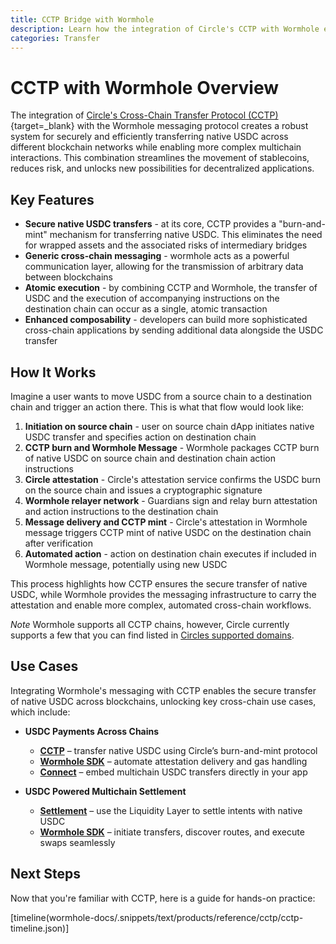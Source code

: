 ```yaml
---
title: CCTP Bridge with Wormhole
description: Learn how the integration of Circle's CCTP with Wormhole enables secure and efficient native USDC transfers and complex cross-chain interactions.
categories: Transfer
---
```


# CCTP with Wormhole Overview 

The integration of [Circle's Cross-Chain Transfer Protocol (CCTP)](https://www.circle.com/cross-chain-transfer-protocol){target=\_blank} with the Wormhole messaging protocol creates a robust system for securely and efficiently transferring native USDC across different blockchain networks while enabling more complex multichain interactions. This combination streamlines the movement of stablecoins, reduces risk, and unlocks new possibilities for decentralized applications.

## Key Features

- **Secure native USDC transfers** - at its core, CCTP provides a "burn-and-mint" mechanism for transferring native USDC. This eliminates the need for wrapped assets and the associated risks of intermediary bridges
- **Generic cross-chain messaging** - wormhole acts as a powerful communication layer, allowing for the transmission of arbitrary data between blockchains
- **Atomic execution** - by combining CCTP and Wormhole, the transfer of USDC and the execution of accompanying instructions on the destination chain can occur as a single, atomic transaction
- **Enhanced composability** - developers can build more sophisticated cross-chain applications by sending additional data alongside the USDC transfer

## How It Works

Imagine a user wants to move USDC from a source chain to a destination chain and trigger an action there. This is what that flow would look like:


1.  **Initiation on source chain** - user on source chain dApp initiates native USDC transfer and specifies action on destination chain
2.  **CCTP burn and Wormhole Message** - Wormhole packages CCTP burn of native USDC on source chain and destination chain action instructions
3.  **Circle attestation** -  Circle's attestation service confirms the USDC burn on the source chain and issues a cryptographic signature
4.  **Wormhole relayer network** - Guardians sign and relay burn attestation and action instructions to the destination chain
5.  **Message delivery and CCTP mint** - Circle's attestation in Wormhole message triggers CCTP mint of native USDC on the destination chain after verification
6.  **Automated action** - action on destination chain executes if included in Wormhole message, potentially using new USDC

This process highlights how CCTP ensures the secure transfer of native USDC, while Wormhole provides the messaging infrastructure to carry the attestation and enable more complex, automated cross-chain workflows.

_Note_ Wormhole supports all CCTP chains, however, Circle currently supports a few that you can find listed in [Circles supported domains](https://developers.circle.com/stablecoins/supported-domains). 

## Use Cases

Integrating Wormhole's messaging with CCTP enables the secure transfer of native USDC across blockchains, unlocking key cross-chain use cases, which include:

- **USDC Payments Across Chains**
    - [**CCTP**](/docs/products/cctp-bridge/get-started/) – transfer native USDC using Circle’s burn-and-mint protocol
    - [**Wormhole SDK**](/docs/tools/typescript-sdk/sdk-reference/) – automate attestation delivery and gas handling
    - [**Connect**](/docs/products/connect/overview/) – embed multichain USDC transfers directly in your app

- **USDC Powered Multichain Settlement**
    - [**Settlement**](/docs/products/settlement/overview/) – use the Liquidity Layer to settle intents with native USDC
    - [**Wormhole SDK**](/docs/tools/typescript-sdk/sdk-reference/) – initiate transfers, discover routes, and execute swaps seamlessly

## Next Steps

Now that you're familiar with CCTP, here is a guide for hands-on practice:

[timeline(wormhole-docs/.snippets/text/products/reference/cctp/cctp-timeline.json)]
